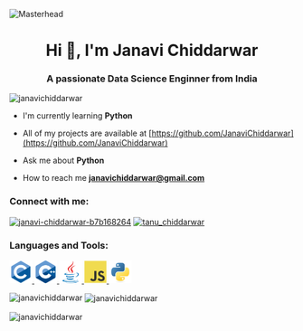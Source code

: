 ![Masterhead](https://media.licdn.com/dms/image/C4D12AQESj72-s5gEKg/article-cover_image-shrink_720_1280/0/1626753867110?e=2147483647&v=beta&t=JOALVxWjySgR37iCdRMhNGmpCyYYDXlPdWk212JXdII)
<h1 align="center">Hi 👋, I'm Janavi Chiddarwar</h1>
<h3 align="center">A passionate Data Science Enginner from India</h3>


<p align="left"> <img src="https://komarev.com/ghpvc/?username=janavichiddarwar&label=Profile%20views&color=0e75b6&style=flat" alt="janavichiddarwar" /> </p>

- I'm currently learning **Python**

- All of my projects are available at [https://github.com/JanaviChiddarwar](https://github.com/JanaviChiddarwar)

- Ask me about **Python**

- How to reach me **janavichiddarwar@gmail.com**

<h3 align="left">Connect with me:</h3>
<p align="left">
<a href="https://linkedin.com/in/janavi-chiddarwar-b7b168264" target="blank"><img align="center" src="https://raw.githubusercontent.com/rahuldkjain/github-profile-readme-generator/master/src/images/icons/Social/linked-in-alt.svg" alt="janavi-chiddarwar-b7b168264" height="30" width="40" /></a>
<a href="https://instagram.com/tanu_chiddarwar" target="blank"><img align="center" src="https://raw.githubusercontent.com/rahuldkjain/github-profile-readme-generator/master/src/images/icons/Social/instagram.svg" alt="tanu_chiddarwar" height="30" width="40" /></a>
</p>

<h3 align="left">Languages and Tools:</h3>
<p align="left"> <a href="https://www.cprogramming.com/" target="_blank" rel="noreferrer"> <img src="https://raw.githubusercontent.com/devicons/devicon/master/icons/c/c-original.svg" alt="c" width="40" height="40"/> </a> <a href="https://www.w3schools.com/cpp/" target="_blank" rel="noreferrer"> <img src="https://raw.githubusercontent.com/devicons/devicon/master/icons/cplusplus/cplusplus-original.svg" alt="cplusplus" width="40" height="40"/> </a> <a href="https://www.java.com" target="_blank" rel="noreferrer"> <img src="https://raw.githubusercontent.com/devicons/devicon/master/icons/java/java-original.svg" alt="java" width="40" height="40"/> </a> <a href="https://developer.mozilla.org/en-US/docs/Web/JavaScript" target="_blank" rel="noreferrer"> <img src="https://raw.githubusercontent.com/devicons/devicon/master/icons/javascript/javascript-original.svg" alt="javascript" width="40" height="40"/> </a> <a href="https://www.python.org" target="_blank" rel="noreferrer"> <img src="https://raw.githubusercontent.com/devicons/devicon/master/icons/python/python-original.svg" alt="python" width="40" height="40"/> </a> </p>

<p><img align="left" src="https://github-readme-stats.vercel.app/api/top-langs?username=janavichiddarwar&show_icons=true&locale=en&layout=compact" alt="janavichiddarwar" /></p>

<p>&nbsp;<img align="center" src="https://github-readme-stats.vercel.app/api?username=janavichiddarwar&show_icons=true&locale=en" alt="janavichiddarwar" /></p>

<p><img align="center" src="https://github-readme-streak-stats.herokuapp.com/?user=janavichiddarwar&" alt="janavichiddarwar" /></p>
